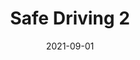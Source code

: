 ---
title: Safe Driving 2
date: '2021-09-01'
area: inprogress
subdomain: Safety
status: Active
authors:
  - authorimage: /images/uploads/avatar16.jpg
    authorname: 'Kit Delgado'
    authorrole: Principal Investigator
  - authorimage: /images/uploads/avatar16.jpg
    authorname: Jeffery Ebert
    authorrole: Sr. Investigator
summary: >-
  The intent of this study is to explore ways in which drivers could be incentivized to reduce mobile phone usage while driving. The goal being to reduce distracted driving related accidents. The study called for a partnership with Progressive Insurance and integration with its mobile application (managed by TrueMotion) to collect usage information. Multiple techniques such as possible insurance discounts, delivery of a phone mount, pre-commitment pledges, informational reminders, peer comparisons / leaderboards were used and are being evaluated. Initial results seem to indicate at least a couple of those techniques had success during the program and also during the follow-up period. 
features:
  - feature: Surveys
  - feature: SMS Conversations
  - feature: Gamification
  - feature: Device/App Integration
spotlight: false
condition: Safety
intervention: Wearables & remote monitoring
outcome: Reduce distracted driving
dedicatedpage: false
label: Pilot
image: /images/uploads/hsm.01.jpg
---